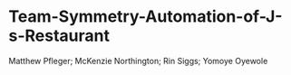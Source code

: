 # Team-Symmetry-Automation-of-J-s-Restaurant
Matthew Pfleger; McKenzie Northington; Rin Siggs; Yomoye Oyewole
